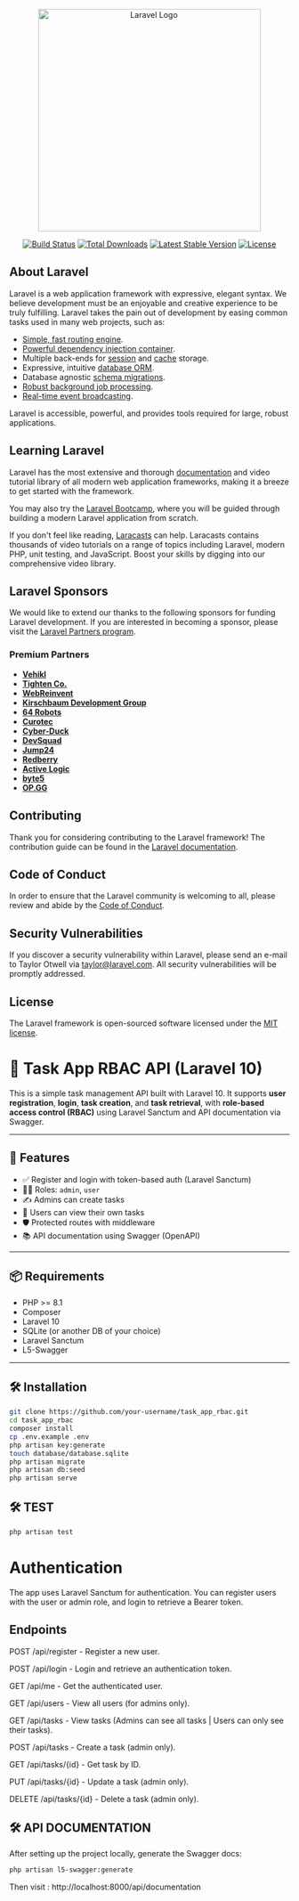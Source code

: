 <p align="center"><a href="https://laravel.com" target="_blank"><img src="https://raw.githubusercontent.com/laravel/art/master/logo-lockup/5%20SVG/2%20CMYK/1%20Full%20Color/laravel-logolockup-cmyk-red.svg" width="400" alt="Laravel Logo"></a></p>

<p align="center">
<a href="https://github.com/laravel/framework/actions"><img src="https://github.com/laravel/framework/workflows/tests/badge.svg" alt="Build Status"></a>
<a href="https://packagist.org/packages/laravel/framework"><img src="https://img.shields.io/packagist/dt/laravel/framework" alt="Total Downloads"></a>
<a href="https://packagist.org/packages/laravel/framework"><img src="https://img.shields.io/packagist/v/laravel/framework" alt="Latest Stable Version"></a>
<a href="https://packagist.org/packages/laravel/framework"><img src="https://img.shields.io/packagist/l/laravel/framework" alt="License"></a>
</p>

## About Laravel

Laravel is a web application framework with expressive, elegant syntax. We believe development must be an enjoyable and creative experience to be truly fulfilling. Laravel takes the pain out of development by easing common tasks used in many web projects, such as:

- [Simple, fast routing engine](https://laravel.com/docs/routing).
- [Powerful dependency injection container](https://laravel.com/docs/container).
- Multiple back-ends for [session](https://laravel.com/docs/session) and [cache](https://laravel.com/docs/cache) storage.
- Expressive, intuitive [database ORM](https://laravel.com/docs/eloquent).
- Database agnostic [schema migrations](https://laravel.com/docs/migrations).
- [Robust background job processing](https://laravel.com/docs/queues).
- [Real-time event broadcasting](https://laravel.com/docs/broadcasting).

Laravel is accessible, powerful, and provides tools required for large, robust applications.

## Learning Laravel

Laravel has the most extensive and thorough [documentation](https://laravel.com/docs) and video tutorial library of all modern web application frameworks, making it a breeze to get started with the framework.

You may also try the [Laravel Bootcamp](https://bootcamp.laravel.com), where you will be guided through building a modern Laravel application from scratch.

If you don't feel like reading, [Laracasts](https://laracasts.com) can help. Laracasts contains thousands of video tutorials on a range of topics including Laravel, modern PHP, unit testing, and JavaScript. Boost your skills by digging into our comprehensive video library.

## Laravel Sponsors

We would like to extend our thanks to the following sponsors for funding Laravel development. If you are interested in becoming a sponsor, please visit the [Laravel Partners program](https://partners.laravel.com).

### Premium Partners

- **[Vehikl](https://vehikl.com/)**
- **[Tighten Co.](https://tighten.co)**
- **[WebReinvent](https://webreinvent.com/)**
- **[Kirschbaum Development Group](https://kirschbaumdevelopment.com)**
- **[64 Robots](https://64robots.com)**
- **[Curotec](https://www.curotec.com/services/technologies/laravel/)**
- **[Cyber-Duck](https://cyber-duck.co.uk)**
- **[DevSquad](https://devsquad.com/hire-laravel-developers)**
- **[Jump24](https://jump24.co.uk)**
- **[Redberry](https://redberry.international/laravel/)**
- **[Active Logic](https://activelogic.com)**
- **[byte5](https://byte5.de)**
- **[OP.GG](https://op.gg)**

## Contributing

Thank you for considering contributing to the Laravel framework! The contribution guide can be found in the [Laravel documentation](https://laravel.com/docs/contributions).

## Code of Conduct

In order to ensure that the Laravel community is welcoming to all, please review and abide by the [Code of Conduct](https://laravel.com/docs/contributions#code-of-conduct).

## Security Vulnerabilities

If you discover a security vulnerability within Laravel, please send an e-mail to Taylor Otwell via [taylor@laravel.com](mailto:taylor@laravel.com). All security vulnerabilities will be promptly addressed.

## License

The Laravel framework is open-sourced software licensed under the [MIT license](https://opensource.org/licenses/MIT).


# 📝 Task App RBAC API (Laravel 10)

This is a simple task management API built with Laravel 10. It supports **user registration**, **login**, **task creation**, and **task retrieval**, with **role-based access control (RBAC)** using Laravel Sanctum and API documentation via Swagger.

---

## 🚀 Features

- ✅ Register and login with token-based auth (Laravel Sanctum)
- 🧑‍💼 Roles: `admin`, `user`
- ✍️ Admins can create tasks
- 👥 Users can view their own tasks
- 🛡️ Protected routes with middleware
- 📚 API documentation using Swagger (OpenAPI)

---

## 📦 Requirements

- PHP >= 8.1
- Composer
- Laravel 10
- SQLite (or another DB of your choice)
- Laravel Sanctum
- L5-Swagger

---

## 🛠 Installation

```bash
git clone https://github.com/your-username/task_app_rbac.git
cd task_app_rbac
composer install
cp .env.example .env
php artisan key:generate
touch database/database.sqlite
php artisan migrate
php artisan db:seed
php artisan serve
```
## 🛠 TEST
```bash
php artisan test
```
# Authentication

The app uses Laravel Sanctum for authentication. You can register users with the user or admin role, and login to retrieve a Bearer token.

## Endpoints

POST /api/register - Register a new user.

POST /api/login - Login and retrieve an authentication token.

GET /api/me - Get the authenticated user.

GET /api/users - View all users (for admins only).

GET /api/tasks - View tasks (Admins can see all tasks | Users can only see their tasks).

POST /api/tasks - Create a task (admin only).

GET /api/tasks/{id} - Get task by ID.

PUT /api/tasks/{id} - Update a task (admin only).

DELETE /api/tasks/{id} - Delete a task (admin only).

## 🛠 API DOCUMENTATION
After setting up the project locally, generate the Swagger docs:

```bash
php artisan l5-swagger:generate
```
Then visit :
http://localhost:8000/api/documentation



